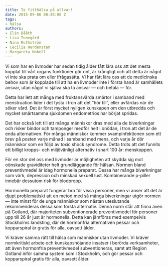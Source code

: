 ```yaml
---
title: Ta fitthälsa på allvar!
date: 2015-09-06 08:48:00 Z
tags:
- hälsa
authors:
- Elin Bååth
- Lisa Tunegård
- Nina Ruthström
- Cecilia Herdenstam
- Margareta Nobell
---
```


Vi som har en livmoder har sedan tidig ålder fått lära oss att det mesta kopplat till vårt organs funktioner gör ont, är krångligt och att detta är något vi inte ska prata om eller ifrågasätta. Vi har fått lära oss att de medicinska behov som är kopplade till att ha en livmoder inte i första hand är samhällets ansvar, utan något vi själva ska ta ansvar — och betala — för.

Detta har lett att många med fruktansvärda smärtor i samband med menstruation lider i det tysta i tron att det ”hör till”, eller avfärdas när de söker vård. Det är först mycket nyligen kunskapen om den utbredda och mycket smärtsamma sjukdomen endometrios har börjat spridas.

Det har också lett till att många människor dras med alla de biverkningar och risker bindor och tamponger medför helt i onödan, i tron att det är de enda alternativen. För många människor kommer svampinfektionen som ett brev på posten varje månad i samband med mens, och varje år dör människor som en följd av toxic shock syndrome. Detta trots att det funnits ett billigt kropps- och miljövänligt alternativ i snart 100 år: menskoppen.

För en stor del oss med livmoder är möjligheten att skydda sig mot oönskade graviditeter helt grundläggande för hälsan. Normen bland preventivmedel är idag hormonella preparat. Dessa har många biverkningar som värk, depression och minskad sexuell lust. Kombinerande p-piller innebär dessutom risk för blodpropp.

Hormonella preparat fungerar bra för vissa personer, men vi anser att det är djupt problematiskt att en metod med så många biverkningar utgör normen — inte minst för de unga människor som nästan uteslutande rekommenderas dessa som första alternativ. Denna norm står att finna även på Gotland, där majoriteten subventionerade preventivmedel för personer upp till 26 år just är hormonella. Detta kan jämföras med exempelvis Stockholms landsting, där de hormonfria alternativen pessar och kopparspiral är gratis för alla, oavsett ålder.

Vi kräver samma rätt till hälsa som människor utan livmoder. Vi kräver normkritiskt arbete och kunskapshöjande insatser i berörda verksamheter, att även hormonfria preventivmedel subventioneras, samt att Region Gotland inför samma system som i Stockholm, och gör pessar och kopparspiral gratis för alla, oavsett ålder.